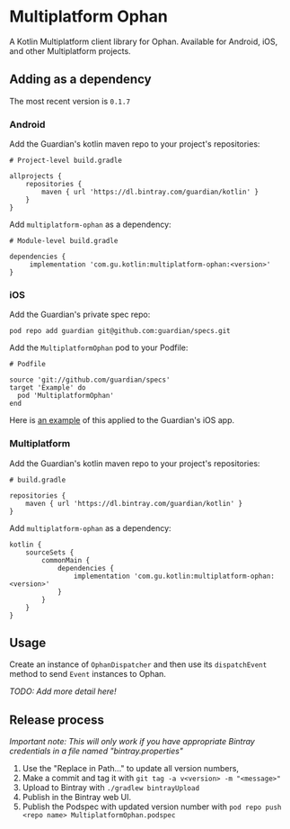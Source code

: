 # Multiplatform Ophan

A Kotlin Multiplatform client library for Ophan. Available for Android, iOS, and other Multiplatform projects.

## Adding as a dependency

The most recent version is `0.1.7`

### Android

Add the Guardian's kotlin maven repo to your project's repositories:

    # Project-level build.gradle
    
    allprojects {
        repositories {
            maven { url 'https://dl.bintray.com/guardian/kotlin' }
        }
    }
    
Add `multiplatform-ophan` as a dependency:

    # Module-level build.gradle
    
    dependencies {
         implementation 'com.gu.kotlin:multiplatform-ophan:<version>'
    }
    
### iOS

Add the Guardian's private spec repo:

    pod repo add guardian git@github.com:guardian/specs.git
    
Add the `MultiplatformOphan` pod to your Podfile:

    # Podfile
    
    source 'git://github.com/guardian/specs'
    target 'Example' do
      pod 'MultiplatformOphan'
    end
    
Here is [an example](https://github.com/guardian/ios-live/commit/465d98846b37a3d2943d6c516d42c6b296e3fb7e) of this applied to the Guardian's iOS app.

### Multiplatform

Add the Guardian's kotlin maven repo to your project's repositories:

    # build.gradle
    
    repositories {
        maven { url 'https://dl.bintray.com/guardian/kotlin' }
    }
    
Add `multiplatform-ophan` as a dependency:

    kotlin {
        sourceSets {
            commonMain {
                dependencies {
                    implementation 'com.gu.kotlin:multiplatform-ophan:<version>'
                }
            }
        }
    }
    
## Usage

Create an instance of `OphanDispatcher` and then use its `dispatchEvent` method to send `Event` instances to Ophan.

_TODO: Add more detail here!_

## Release process

_Important note: This will only work if you have appropriate Bintray credentials in a file named "bintray.properties"_

1. Use the "Replace in Path..." to update all version numbers,
2. Make a commit and tag it with `git tag -a v<version> -m "<message>"`
3. Upload to Bintray with `./gradlew bintrayUpload`
4. Publish in the Bintray web UI.
5. Publish the Podspec with updated version number with `pod repo push <repo name> MultiplatformOphan.podspec`
